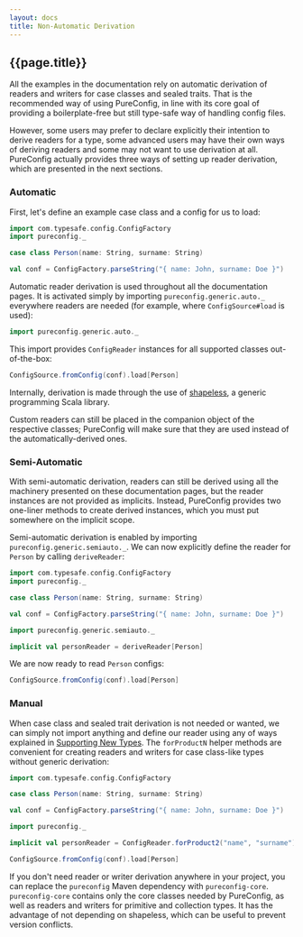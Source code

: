 ```yaml
---
layout: docs
title: Non-Automatic Derivation
---
```


## {{page.title}}

All the examples in the documentation rely on automatic derivation of readers and writers for case classes and sealed
traits. That is the recommended way of using PureConfig, in line with its core goal of providing a boilerplate-free but
still type-safe way of handling config files.

However, some users may prefer to declare explicitly their intention to derive readers for a type, some advanced users
may have their own ways of deriving readers and some may not want to use derivation at all. PureConfig actually provides
three ways of setting up reader derivation, which are presented in the next sections.

### Automatic

First, let's define an example case class and a config for us to load:

```scala mdoc:silent
import com.typesafe.config.ConfigFactory
import pureconfig._

case class Person(name: String, surname: String)

val conf = ConfigFactory.parseString("{ name: John, surname: Doe }")
```

Automatic reader derivation is used throughout all the documentation pages. It is activated simply by importing
`pureconfig.generic.auto._` everywhere readers are needed (for example, where `ConfigSource#load` is used):

```scala mdoc:silent
import pureconfig.generic.auto._
```

This import provides `ConfigReader` instances for all supported classes out-of-the-box:

```scala mdoc
ConfigSource.fromConfig(conf).load[Person]
```

Internally, derivation is made through the use of [shapeless](https://github.com/milessabin/shapeless), a generic
programming Scala library.

Custom readers can still be placed in the companion object of the respective classes; PureConfig will make sure that
they are used instead of the automatically-derived ones.

### Semi-Automatic

With semi-automatic derivation, readers can still be derived using all the machinery presented on these documentation
pages, but the reader instances are not provided as implicits. Instead, PureConfig provides two one-liner methods to
create derived instances, which you must put somewhere on the implicit scope.

Semi-automatic derivation is enabled by importing `pureconfig.generic.semiauto._`. We can now explicitly define the
reader for `Person` by calling `deriveReader`:

```scala mdoc:invisible:reset
import com.typesafe.config.ConfigFactory
import pureconfig._

case class Person(name: String, surname: String)

val conf = ConfigFactory.parseString("{ name: John, surname: Doe }")
```

```scala mdoc:silent
import pureconfig.generic.semiauto._

implicit val personReader = deriveReader[Person]
```

We are now ready to read `Person` configs:

```scala mdoc
ConfigSource.fromConfig(conf).load[Person]
```

### Manual

When case class and sealed trait derivation is not needed or wanted, we can simply not import anything and define our
reader using any of ways explained in [Supporting New Types](supporting-new-types.md). The `forProductN` helper
methods are convenient for creating readers and writers for case class-like types without generic derivation:

```scala mdoc:invisible:reset
import com.typesafe.config.ConfigFactory

case class Person(name: String, surname: String)

val conf = ConfigFactory.parseString("{ name: John, surname: Doe }")
```

```scala mdoc:silent
import pureconfig._

implicit val personReader = ConfigReader.forProduct2("name", "surname")(Person(_, _))
```

```scala mdoc
ConfigSource.fromConfig(conf).load[Person]
```

If you don't need reader or writer derivation anywhere in your project, you can replace the `pureconfig` Maven
dependency with `pureconfig-core`. `pureconfig-core` contains only the core classes needed by PureConfig, as well as
readers and writers for primitive and collection types. It has the advantage of not depending on shapeless, which can be
useful to prevent version conflicts.
